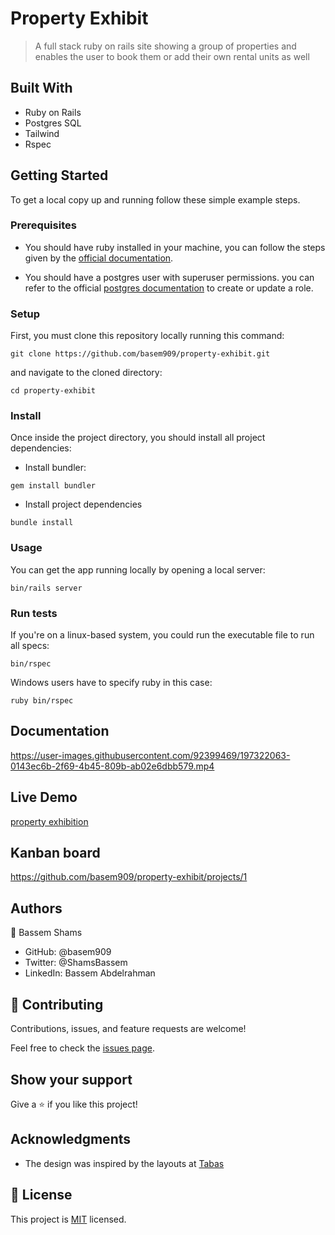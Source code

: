 # Property Exhibit

> A full stack ruby on rails site showing a group of properties and enables the user to book them or add their own rental units as well


## Built With

- Ruby on Rails
- Postgres SQL
- Tailwind
- Rspec

## Getting Started

To get a local copy up and running follow these simple example steps.

### Prerequisites

- You should have ruby installed in your machine, you can follow the steps given by the [official documentation](https://www.ruby-lang.org/en/documentation/installation/).

- You should have a postgres user with superuser permissions. you can refer to the official [postgres documentation](https://www.postgresql.org/docs/current/role-attributes.html#:~:text=To%20create%20a%20new%20database,that%20is%20already%20a%20superuser.&text=A%20role%20must%20be%20explicitly,use%20CREATE%20ROLE%20name%20CREATEDB%20.) to create or update a role.

### Setup

First, you must clone this repository locally running this command:

```
git clone https://github.com/basem909/property-exhibit.git
```

and navigate to the cloned directory:

```
cd property-exhibit
```

### Install

Once inside the project directory, you should install all project dependencies:

- Install bundler:

```
gem install bundler
```

- Install project dependencies

```
bundle install
```

### Usage

You can get the app running locally by opening a local server:

```
bin/rails server
```

### Run tests

If you're on a linux-based system, you could run the executable file to run all specs:

```
bin/rspec
```

Windows users have to specify ruby in this case:

```
ruby bin/rspec
```
## Documentation

https://user-images.githubusercontent.com/92399469/197322063-0143ec6b-2f69-4b45-809b-ab02e6dbb579.mp4
## Live Demo
[property exhibition](https://apartrent23.fly.dev/)
## Kanban board
https://github.com/basem909/property-exhibit/projects/1

## Authors

👤 Bassem Shams

- GitHub: @basem909
- Twitter: @ShamsBassem
- LinkedIn: Bassem Abdelrahman

## 🤝 Contributing

Contributions, issues, and feature requests are welcome!

Feel free to check the [issues page](../../issues/).

## Show your support

Give a ⭐️ if you like this project!

## Acknowledgments

- The design was inspired by the layouts at [Tabas](https://tabas.com/)

## 📝 License

This project is [MIT](./MIT.md) licensed.
